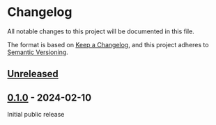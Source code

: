 # Changelog

All notable changes to this project will be documented in this file.

The format is based on [Keep a Changelog](https://keepachangelog.com/en/1.0.0/),
and this project adheres to [Semantic Versioning](https://semver.org/spec/v2.0.0.html).

## [Unreleased]

## [0.1.0] - 2024-02-10

Initial public release

[Unreleased]: https://github.com/workbench-io/workbench-core/0.1.0...HEAD
[0.1.0]: https://github.com/workbench-io/workbench-core/releases/tag/0.1.0
